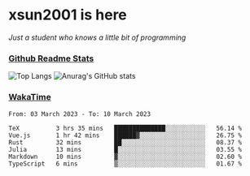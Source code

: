 # xsun2001 is here

*Just a student who knows a little bit of programming*

### [Github Readme Stats](https://github.com/anuraghazra/github-readme-stats)

![Top Langs](https://github-readme-stats.vercel.app/api/top-langs/?username=xsun2001&layout=compact&theme=radical) ![Anurag's GitHub stats](https://github-readme-stats.vercel.app/api?username=xsun2001&show_icons=true&theme=radical)

### [WakaTime](https://wakatime.com)

<!--START_SECTION:waka-->

```text
From: 03 March 2023 - To: 10 March 2023

TeX          3 hrs 35 mins   ██████████████░░░░░░░░░░░   56.14 %
Vue.js       1 hr 42 mins    ██████▓░░░░░░░░░░░░░░░░░░   26.75 %
Rust         32 mins         ██░░░░░░░░░░░░░░░░░░░░░░░   08.37 %
Julia        13 mins         █░░░░░░░░░░░░░░░░░░░░░░░░   03.55 %
Markdown     10 mins         ▓░░░░░░░░░░░░░░░░░░░░░░░░   02.60 %
TypeScript   6 mins          ▒░░░░░░░░░░░░░░░░░░░░░░░░   01.67 %
```

<!--END_SECTION:waka-->

